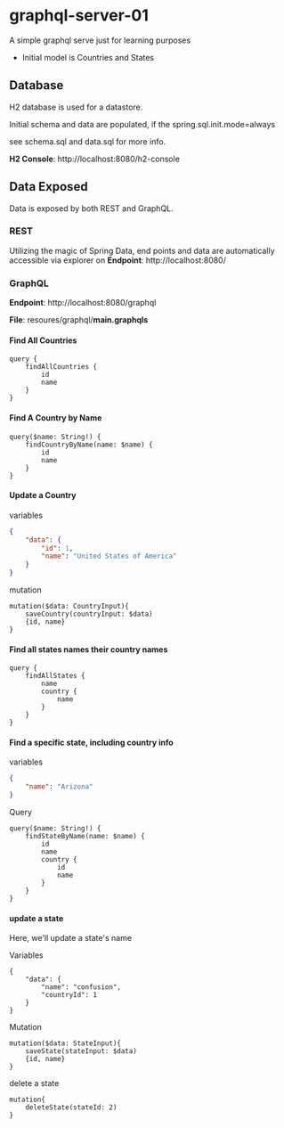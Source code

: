 # graphql-server-01
A simple graphql serve just for learning purposes

* Initial model is Countries and States

## Database
H2 database is used for a datastore.

Initial schema and data are populated, if the spring.sql.init.mode=always

see schema.sql and data.sql for more info.

**H2 Console**: http://localhost:8080/h2-console

## Data Exposed

Data is exposed by both REST and GraphQL.

### REST
Utilizing the magic of Spring Data, end points and data are automatically accessible via explorer on 
**Endpoint**: http://localhost:8080/

### GraphQL

**Endpoint**: http://localhost:8080/graphql 

**File**: resoures/graphql/**main.graphqls**


#### Find All Countries
```
query {
    findAllCountries {
        id
        name
    }
}
```

#### Find A Country by Name
```
query($name: String!) {
    findCountryByName(name: $name) {
        id
        name
    }
}
```

#### Update a Country

variables
```json
{
    "data": {
        "id": 1,
        "name": "United States of America"
    }
}
```

mutation
```
mutation($data: CountryInput){
    saveCountry(countryInput: $data)
    {id, name}
}
```


#### Find all states names their country names
```
query {
    findAllStates {
        name
        country {
            name
        }
    }
}
```

#### Find a specific state, including country info
variables
```json
{
    "name": "Arizona"
}
```

Query
```
query($name: String!) {
    findStateByName(name: $name) {
        id
        name
        country {
            id
            name
        }
    }
}
```

#### update a state

Here, we'll update a state's name

Variables
```
{
    "data": {
        "name": "confusion",
        "countryId": 1
    }
}
```

Mutation
```
mutation($data: StateInput){
    saveState(stateInput: $data)
    {id, name}
}
```

delete a state
```
mutation{
    deleteState(stateId: 2)
}
```